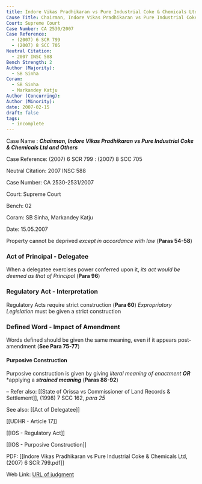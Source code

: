 ```yaml
---
title: Indore Vikas Pradhikaran vs Pure Industrial Coke & Chemicals Ltd
Cause Title: Chairman, Indore Vikas Pradhikaran vs Pure Industrial Coke & Chemicals Ltd and Others
Court: Supreme Court
Case Number: CA 2530/2007
Case Reference:
  - (2007) 6 SCR 799
  - (2007) 8 SCC 705
Neutral Citation:
  - 2007 INSC 588
Bench Strength: 2
Author (Majority):
  - SB Sinha
Coram:
  - SB Sinha
  - Markandey Katju
Author (Concurring): 
Author (Minority): 
date: 2007-02-15
draft: false
tags:
  - incomplete
---
```

Case Name : ***Chairman, Indore Vikas Pradhikaran vs Pure Industrial Coke & Chemicals Ltd and Others***

Case Reference: (2007) 6 SCR 799 :  (2007) 8 SCC 705

Neutral Citation: 2007 INSC 588

Case Number: CA 2530-2531/2007

Court: Supreme Court

Bench: 02

Coram: SB Sinha, Markandey Katju

Date: 15.05.2007

Property cannot be deprived *except in accordance with law* (**Paras 54-58**)

### Act of Principal - Delegatee

When a delegatee exercises power conferred upon it, *its act would be deemed as that of Principal* (**Para 96**)

### Regulatory Act - Interpretation

Regulatory Acts require strict construction (**Para 60**)
	*Expropriatory Legislation* must be given a strict construction

### Defined Word - Impact of Amendment

Words defined should be given the same meaning, even if it appears post-amendment (**See Para 75-77**) 

#### Purposive Construction

Purposive construction is given by giving *literal meaning of enactment* ***OR*** *applying a ***strained meaning*** (**Paras 88-92**)

–
Refer also:
[[State of Orissa vs Commissioner of Land Records & Settlement]], (1998) 7 SCC 162, *para 25*

See also:
[[Act of Delegatee]]

[[UDHR - Article 17]]

[[IOS - Regulatory Act]]

[[IOS - Purposive Construction]]

PDF:
[[Indore Vikas Pradhikaran vs Pure Industrial Coke & Chemicals Ltd, (2007) 6 SCR 799.pdf]]

Web Link: <a href="/All judgments/title.pdf" target="_blank">URL of judgment</a>